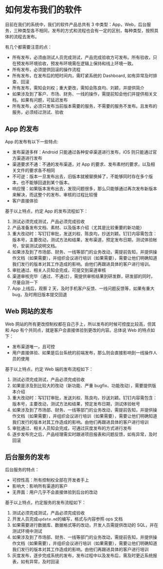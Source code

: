 # 如何发布我们的软件

目前在我们的系统中，我们的软件产品总共有 3 中类型：App，Web，后台服务，三种类型各不相同，发布的方式和流程也会有一定的区别，每种类型，按照具体的流程去发布。

有几个都需要注意的点：

- 所有发布，必须由测试人员完成测试，产品完成验收方可发布。所有验收，只在预发布环境验收，预发布环境需在逻辑上保持和线上环境一致。
- 所有发布，必须提供回滚的操作流程
- 所有发布，在发布后的短时间内，需盯紧系统的 Dashboard, 如有异常及时排查、回滚
- 所有发布，需知会刘权；重大更改，需知会陈良均、刘颖，并提供简介
- 如果涉及到了客户、市场、财务、一线的操作，需提前知会他们并提供相关文档，如果有问题，可延迟发布
- 所有发布，必须只发布当前版本需要的服务，不需要的服务不发布。且发布的服务，必须经过测试、验收

## App 的发布

App 的发布有以下一些特点:

- 发布渠道多样：Android 只能通过各种安卓渠道进行发布，iOS 则只能通过官方渠道进行发布
- 渠道要求不通：不通的发布渠道，对 App 的要求、发布素材的要求，以及相关文件的要求各不相同
- 不可逆：版本一旦发布出去，旧版本就被替换掉了，不能够同时存在多个版本，也不能够回退到某个版本。
- 响应慢：如果版本发布出去，发现问题很多，那么只能够通过再次发布新版本来解决，而这整个的发布、审核的过程比较慢
- 客户直接体验

基于以上特点，约定 App 的发布流程如下：

1. 测试必须完成测试，产品必须完成验收
2. 产品准备发布文档、素材、以及版本介绍（尤其是比较重要的新功能）
3. 重大改动时：写钉钉审批，发送刘权、陈良均，抄送刘颖。钉钉内容需包含：版本号，主要改动，测试方法和结果，发布渠道，预定发布日期，测试体验帐号，安装测试说明文档。
4. 如果涉及到了市场部、财务、一线等部门的业务改动，需提前告知，并提供操作文档（如果需要），并组织会议进行培训（如果需要），需要让他们明确知道我们发行的版本对其工作造成的影响。由他们再跟进具体的客户进行培训。
5. 审批通过、相关人员知会完成，可提交到渠道审核
6. 渠道审核完毕（通过、不通过），需提供审核结果到研发群，研发部的同时，尽量自测一下
7. App 上线后，观察 2 天，及时手机客户反馈、一线问题反馈等，如果有重大 bug，及时用旧版本提交回退

## Web 网站的发布

Web 网站的所有更改控制权都在自己手上，所以发布的时候可控度比较高，但其和 App 有个共同点，就是客户会直接体验到更改的内容。总体说 Web 的特点如下：

- 发布渠道唯一，且可控
- 用户直接体验、如果是后台系统的前端发布，那么则会直接影响到一线操作人员的使用

基于以上特点，约定 Web 端的发布流程如下：

1. 测试必须完成测试，产品必须完成验收
2. 如果是涉及到比较大的改动（新功能、严重 bugfix、功能改动），需要提供版本介绍
3. 重大改动时：写钉钉审批，发送刘权、陈良均，抄送刘颖。钉钉内容需包含：版本号，主要改动，测试方法和结果，预定发布日期，测试体验帐号
4. 如果涉及到了市场部、财务、一线等部门的业务改动，需提前告知，并提供操作文档（如果需要），并组织会议进行培训（如果需要），需要让他们明确知道我们发行的版本对其工作造成的影响。由他们再跟进具体的客户进行培训
5. 审批通过、相关人员知会完成，可通过灰度发布的方式进行发布
6. 逐步发布完之后，产品经理需实时跟进项目报表和问题反馈，如有异常，及时回滚

## 后台服务的发布

后台服务的特点：

- 可控性高：所有控制权全部在开发者手上
- 影响大：影响所有渠道的客户
- 无界面：用户几乎不会直接体验到后台的改动

基于以上特点，约定服务的发布流程如下：

1. 测试必须完成测试，产品必须完成验收
2. 开发人员完成`update.md`的编写，格式与内容参照 ops 文档
3. 如果需要进行数据库、数据格式等的改动，开发人员需提供改动的 SQL，并在测试环境中测试
4. 如果涉及到了市场部、财务、一线等部门的业务改动，需提前告知，并提供操作文档（如果需要），并组织会议进行培训（如果需要），需要让他们明确知道我们发行的版本对其工作造成的影响。由他们再跟进具体的客户进行培训
5. 灰度发布，逐步完成系统的发布，发布过程中以及发布后，需及时更近系统报表，如有异常，及时回滚
